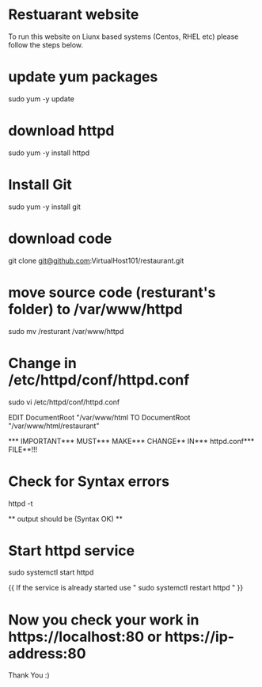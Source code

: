 # Restuarant website
To run this website on Liunx based systems (Centos, RHEL  etc) please follow the steps below.

# update yum packages

sudo yum -y update

# download httpd

sudo yum -y install httpd

# Install Git

sudo yum -y install git

# download code

git clone git@github.com:VirtualHost101/restaurant.git

# move source code (resturant's folder) to /var/www/httpd

sudo mv /resturant /var/www/httpd

# Change <documentroot> in /etc/httpd/conf/httpd.conf
  
sudo vi /etc/httpd/conf/httpd.conf

EDIT  DocumentRoot "/var/www/html      TO    DocumentRoot "/var/www/html/restaurant"


*** IMPORTANT*** MUST***  MAKE*** CHANGE** IN*** httpd.conf*** FILE**!!! 
  
# Check for Syntax errors 
  
httpd -t
  
** output should be (Syntax OK) **

# Start httpd service
  
sudo systemctl start httpd
  
{{ If the service is already started use " sudo systemctl restart httpd " }}

# Now you check your work in https://localhost:80 or https://ip-address:80

Thank You :)

